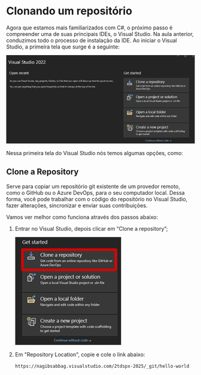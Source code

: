 # Clonando um repositório

Agora que estamos mais familiarizados com C#, o próximo passo é compreender uma de suas principais IDEs, o Visual Studio. Na aula anterior, conduzimos todo o processo de instalação da IDE. Ao iniciar o Visual Studio, a primeira tela que surge é a seguinte:

![image.png](/.attachments/image-53435c8e-b4f4-4606-986d-e8828b56befe.png)

Nessa primeira tela do Visual Studio nós temos algumas opções, como:

## Clone a Repository

Serve para copiar um repositório git existente de um provedor remoto, como o GitHub ou o Azure DevOps, para o seu computador local. Dessa forma, você pode trabalhar com o código do repositório no Visual Studio, fazer alterações, sincronizar e enviar suas contribuições.

Vamos ver melhor como funciona através dos passos abaixo:
  
1. Entrar no Visual Studio, depois clicar em “Clone a repository”;

   ![image.png](/.attachments/image-8c862d96-bfd6-45d1-85e5-d5ab4fe71319.png)

2. Em "Repository Location", copie e cole o link abaixo:

   ```git
   https://nagibsabbag.visualstudio.com/2tdspx-2025/_git/hello-world
   ```

   